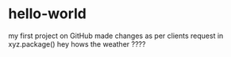 # hello-world
my first project on GitHub
made changes as per clients request in xyz.package()
hey hows the weather ???? 

